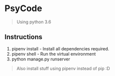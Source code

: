 # PsyCode

> Using python 3.6

## Instructions

1. pipenv install - Install all dependencies required. 
2. pipenv shell   - Run the virtual environment
3. python manage.py runserver 

> Also install stuff using pipenv instead of pip :D
